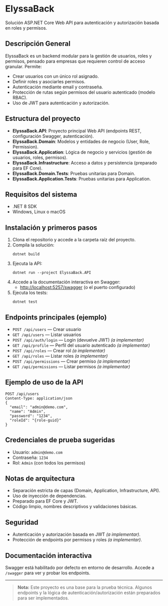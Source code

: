 # ElyssaBack

Solución ASP.NET Core Web API para autenticación y autorización basada en roles y permisos.

## Descripción General
ElyssaBack es un backend modular para la gestión de usuarios, roles y permisos, pensado para empresas que requieren control de acceso granular. Permite:
- Crear usuarios con un único rol asignado.
- Definir roles y asociarles permisos.
- Autenticación mediante email y contraseña.
- Protección de rutas según permisos del usuario autenticado (modelo RBAC).
- Uso de JWT para autenticación y autorización.

## Estructura del proyecto
- **ElyssaBack.API**: Proyecto principal Web API (endpoints REST, configuración Swagger, autenticación).
- **ElyssaBack.Domain**: Modelos y entidades de negocio (User, Role, Permission).
- **ElyssaBack.Application**: Lógica de negocio y servicios (gestión de usuarios, roles, permisos).
- **ElyssaBack.Infrastructure**: Acceso a datos y persistencia (preparado para EF Core).
- **ElyssaBack.Domain.Tests**: Pruebas unitarias para Domain.
- **ElyssaBack.Application.Tests**: Pruebas unitarias para Application.

## Requisitos del sistema
- .NET 8 SDK
- Windows, Linux o macOS

## Instalación y primeros pasos
1. Clona el repositorio y accede a la carpeta raíz del proyecto.
2. Compila la solución:
   ```
   dotnet build
   ```
3. Ejecuta la API:
   ```
   dotnet run --project ElyssaBack.API
   ```
4. Accede a la documentación interactiva en Swagger:
   - [http://localhost:5257/swagger](http://localhost:5257/swagger) (o el puerto configurado)
5. Ejecuta los tests:
   ```
   dotnet test
   ```

## Endpoints principales (ejemplo)
- `POST /api/users` — Crear usuario
- `GET /api/users` — Listar usuarios
- `POST /api/auth/login` — Login (devuelve JWT) *(a implementar)*
- `GET /api/profile` — Perfil del usuario autenticado *(a implementar)*
- `POST /api/roles` — Crear rol *(a implementar)*
- `GET /api/roles` — Listar roles *(a implementar)*
- `POST /api/permissions` — Crear permiso *(a implementar)*
- `GET /api/permissions` — Listar permisos *(a implementar)*

## Ejemplo de uso de la API
```http
POST /api/users
Content-Type: application/json
{
  "email": "admin@demo.com",
  "name": "Admin",
  "password": "1234",
  "roleId": "{role-guid}"
}
```

## Credenciales de prueba sugeridas
- Usuario: `admin@demo.com`
- Contraseña: `1234`
- Rol: `Admin` (con todos los permisos)

## Notas de arquitectura
- Separación estricta de capas (Domain, Application, Infrastructure, API).
- Uso de inyección de dependencias.
- Preparado para EF Core y JWT.
- Código limpio, nombres descriptivos y validaciones básicas.

## Seguridad
- Autenticación y autorización basada en JWT *(a implementar)*.
- Protección de endpoints por permisos y roles *(a implementar)*.

## Documentación interactiva
Swagger está habilitado por defecto en entorno de desarrollo. Accede a `/swagger` para ver y probar los endpoints.

---

> **Nota:** Este proyecto es una base para la prueba técnica. Algunos endpoints y la lógica de autenticación/autorización están preparados para ser implementados.
